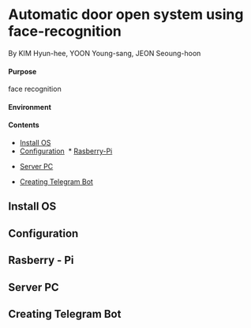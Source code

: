 # Automatic door open system using face-recognition

By KIM Hyun-hee, YOON Young-sang, JEON Seoung-hoon
 
#### Purpose

face recognition

#### Environment

#### Contents
 - [Install OS](#INSTALL)
 - [Configuration](#CONFIGURATION)
  * [Rasberry-Pi](#RASP)
  * [Server PC](#SERVER)
 - [Creating Telegram Bot](#TELEGRAM)
## Install OS <a id="INSTALL"></a>
## Configuration <a id="CONFIGURATION"></a>
 ## Rasberry - Pi <a id="RASP"></a>
 ## Server PC <a id="SERVER"></a>
## Creating Telegram Bot <a id="TELEGRAM"></a>
